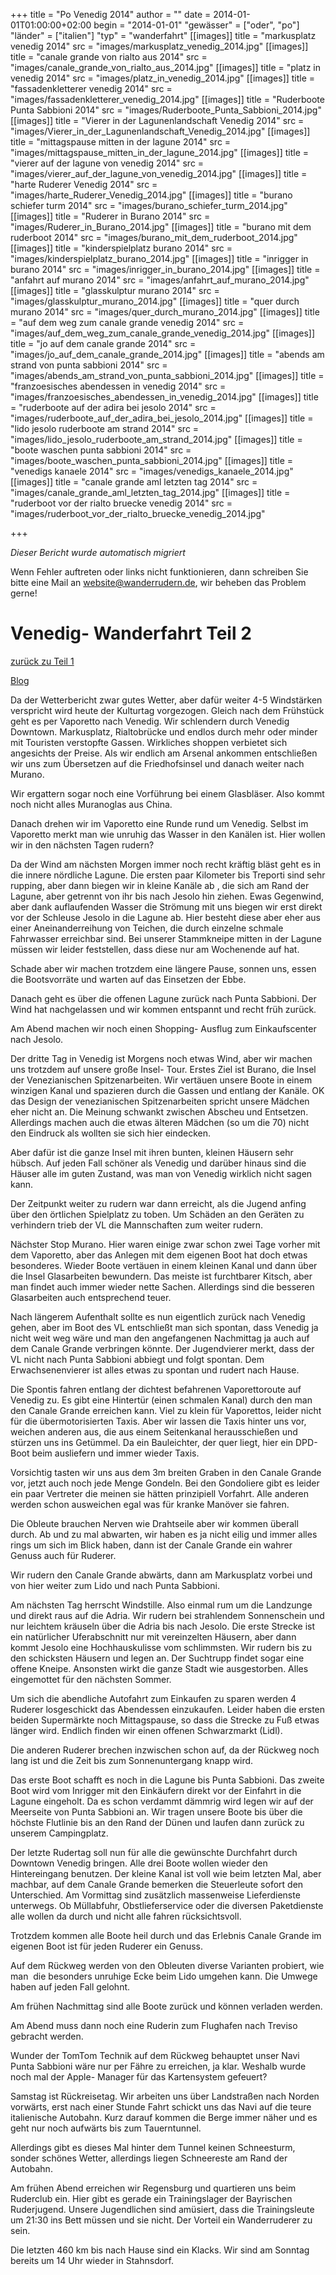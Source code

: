 +++
title = "Po Venedig 2014"
author = ""
date = 2014-01-01T01:00:00+02:00
begin = "2014-01-01"
"gewässer" = ["oder", "po"]
"länder" = ["italien"]
"typ" = "wanderfahrt"
[[images]]
title = "markusplatz venedig 2014"
src = "images/markusplatz_venedig_2014.jpg"
[[images]]
title = "canale grande von rialto aus 2014"
src = "images/canale_grande_von_rialto_aus_2014.jpg"
[[images]]
title = "platz in venedig 2014"
src = "images/platz_in_venedig_2014.jpg"
[[images]]
title = "fassadenkletterer venedig 2014"
src = "images/fassadenkletterer_venedig_2014.jpg"
[[images]]
title = "Ruderboote Punta Sabbioni 2014"
src = "images/Ruderboote_Punta_Sabbioni_2014.jpg"
[[images]]
title = "Vierer in der Lagunenlandschaft Venedig 2014"
src = "images/Vierer_in_der_Lagunenlandschaft_Venedig_2014.jpg"
[[images]]
title = "mittagspause mitten in der lagune 2014"
src = "images/mittagspause_mitten_in_der_lagune_2014.jpg"
[[images]]
title = "vierer auf der lagune von venedig 2014"
src = "images/vierer_auf_der_lagune_von_venedig_2014.jpg"
[[images]]
title = "harte Ruderer Venedig 2014"
src = "images/harte_Ruderer_Venedig_2014.jpg"
[[images]]
title = "burano schiefer turm 2014"
src = "images/burano_schiefer_turm_2014.jpg"
[[images]]
title = "Ruderer in Burano 2014"
src = "images/Ruderer_in_Burano_2014.jpg"
[[images]]
title = "burano mit dem ruderboot 2014"
src = "images/burano_mit_dem_ruderboot_2014.jpg"
[[images]]
title = "kinderspielplatz burano 2014"
src = "images/kinderspielplatz_burano_2014.jpg"
[[images]]
title = "inrigger in burano 2014"
src = "images/inrigger_in_burano_2014.jpg"
[[images]]
title = "anfahrt auf murano 2014"
src = "images/anfahrt_auf_murano_2014.jpg"
[[images]]
title = "glasskulptur murano 2014"
src = "images/glasskulptur_murano_2014.jpg"
[[images]]
title = "quer durch murano 2014"
src = "images/quer_durch_murano_2014.jpg"
[[images]]
title = "auf dem weg zum canale grande venedig 2014"
src = "images/auf_dem_weg_zum_canale_grande_venedig_2014.jpg"
[[images]]
title = "jo auf dem canale grande 2014"
src = "images/jo_auf_dem_canale_grande_2014.jpg"
[[images]]
title = "abends am strand von punta sabbioni 2014"
src = "images/abends_am_strand_von_punta_sabbioni_2014.jpg"
[[images]]
title = "franzoesisches abendessen in venedig 2014"
src = "images/franzoesisches_abendessen_in_venedig_2014.jpg"
[[images]]
title = "ruderboote auf der adira bei jesolo 2014"
src = "images/ruderboote_auf_der_adira_bei_jesolo_2014.jpg"
[[images]]
title = "lido jesolo ruderboote am strand 2014"
src = "images/lido_jesolo_ruderboote_am_strand_2014.jpg"
[[images]]
title = "boote waschen punta sabbioni 2014"
src = "images/boote_waschen_punta_sabbioni_2014.jpg"
[[images]]
title = "venedigs kanaele 2014"
src = "images/venedigs_kanaele_2014.jpg"
[[images]]
title = "canale grande aml letzten tag 2014"
src = "images/canale_grande_aml_letzten_tag_2014.jpg"
[[images]]
title = "ruderboot vor der rialto bruecke venedig 2014"
src = "images/ruderboot_vor_der_rialto_bruecke_venedig_2014.jpg"

+++


*Dieser Bericht wurde automatisch migriert*

Wenn Fehler auftreten oder links nicht funktionieren, dann schreiben Sie bitte eine Mail an website@wanderrudern.de, wir beheben das Problem gerne!



# Venedig- Wanderfahrt Teil 2


[zurück zu Teil 1](/berichte/2014/po_venedig_2014)

[Blog](/berichte/2014/podelta_venedig_blog_2014)

Da der Wetterbericht zwar gutes Wetter, aber dafür weiter 4-5 Windstärken verspricht wird heute der Kulturtag vorgezogen. Gleich nach dem Frühstück geht es per Vaporetto nach Venedig. Wir schlendern durch Venedig Downtown. Markusplatz, Rialtobrücke und endlos durch mehr oder minder mit Touristen verstopfte Gassen. Wirkliches shoppen verbietet sich angesichts der Preise. Als wir endlich am Arsenal ankommen entschließen wir uns zum Übersetzen auf die Friedhofsinsel und danach weiter nach Murano.

Wir ergattern sogar noch eine Vorführung bei einem Glasbläser. Also kommt noch nicht alles Muranoglas aus China.

Danach drehen wir im Vaporetto eine Runde rund um Venedig. Selbst im Vaporetto merkt man wie unruhig das Wasser in den Kanälen ist. Hier wollen wir in den nächsten Tagen rudern?

Da der Wind am nächsten Morgen immer noch recht kräftig bläst geht es in die innere nördliche Lagune. Die ersten paar Kilometer bis Treporti sind sehr rupping, aber dann biegen wir in kleine Kanäle ab , die sich am Rand der Lagune, aber getrennt von ihr bis nach Jesolo hin ziehen. Ewas Gegenwind, aber dank auflaufenden Wasser die Strömung mit uns biegen wir erst direkt vor der Schleuse Jesolo in die Lagune ab. Hier besteht diese aber eher aus einer Aneinanderreihung von Teichen, die durch einzelne schmale Fahrwasser erreichbar sind. Bei unserer Stammkneipe mitten in der Lagune müssen wir leider feststellen, dass diese nur am Wochenende auf hat.

Schade aber wir machen trotzdem eine längere Pause, sonnen uns, essen die Bootsvorräte und warten auf das Einsetzen der Ebbe.

Danach geht es über die offenen Lagune zurück nach Punta Sabbioni. Der Wind hat nachgelassen und wir kommen entspannt und recht früh zurück.

Am Abend machen wir noch einen Shopping- Ausflug zum Einkaufscenter nach Jesolo.

Der dritte Tag in Venedig ist Morgens noch etwas Wind, aber wir machen uns trotzdem auf unsere große Insel- Tour. Erstes Ziel ist Burano, die Insel der Venezianischen Spitzenarbeiten. Wir vertäuen unsere Boote in einem winzigen Kanal und spazieren durch die Gassen und entlang der Kanäle. OK das Design der venezianischen Spitzenarbeiten spricht unsere Mädchen eher nicht an. Die Meinung schwankt zwischen Abscheu und Entsetzen. Allerdings machen auch die etwas älteren Mädchen (so um die 70) nicht den Eindruck als wollten sie sich hier eindecken.

Aber dafür ist die ganze Insel mit ihren bunten, kleinen Häusern sehr hübsch. Auf jeden Fall schöner als Venedig und darüber hinaus sind die Häuser alle im guten Zustand, was man von Venedig wirklich nicht sagen kann.

Der Zeitpunkt weiter zu rudern war dann erreicht, als die Jugend anfing über den örtlichen Spielplatz zu toben. Um Schäden an den Geräten zu verhindern trieb der VL die Mannschaften zum weiter rudern.

Nächster Stop Murano. Hier waren einige zwar schon zwei Tage vorher mit dem Vaporetto, aber das Anlegen mit dem eigenen Boot hat doch etwas besonderes. Wieder Boote vertäuen in einem kleinen Kanal und dann über die Insel Glasarbeiten bewundern. Das meiste ist furchtbarer Kitsch, aber man findet auch immer wieder nette Sachen. Allerdings sind die besseren Glasarbeiten auch entsprechend teuer.

Nach längerem Aufenthalt sollte es nun eigentlich zurück nach Venedig gehen, aber im Boot des VL entschließt man sich spontan, dass Venedig ja nicht weit weg wäre und man den angefangenen Nachmittag ja auch auf dem Canale Grande verbringen könnte. Der Jugendvierer merkt, dass der VL nicht nach Punta Sabbioni abbiegt und folgt spontan. Dem Erwachsenenvierer ist alles etwas zu spontan und rudert nach Hause.

Die Spontis fahren entlang der dichtest befahrenen Vaporettoroute auf Venedig zu. Es gibt eine Hintertür (einen schmalen Kanal) durch den man den Canale Grande erreichen kann. Viel zu klein für Vaporettos, leider nicht für die übermotorisierten Taxis. Aber wir lassen die Taxis hinter uns vor, weichen anderen aus, die aus einem Seitenkanal herausschießen und stürzen uns ins Getümmel. Da ein Bauleichter, der quer liegt, hier ein DPD-Boot beim ausliefern und immer wieder Taxis.

Vorsichtig tasten wir uns aus dem 3m breiten Graben in den Canale Grande vor, jetzt auch noch jede Menge Gondeln. Bei den Gondoliere gibt es leider ein paar Vertreter die meinen sie hätten prinzipiell Vorfahrt. Alle anderen werden schon ausweichen egal was für kranke Manöver sie fahren.

Die Obleute brauchen Nerven wie Drahtseile aber wir kommen überall durch. Ab und zu mal abwarten, wir haben es ja nicht eilig und immer alles rings um sich im Blick haben, dann ist der Canale Grande ein wahrer Genuss auch für Ruderer.

Wir rudern den Canale Grande abwärts, dann am Markusplatz vorbei und von hier weiter zum Lido und nach Punta Sabbioni.

Am nächsten Tag herrscht Windstille. Also einmal rum um die Landzunge und direkt raus auf die Adria. Wir rudern bei strahlendem Sonnenschein und nur leichtem kräuseln über die Adria bis nach Jesolo. Die erste Strecke ist ein natürlicher Uferabschnitt nur mit vereinzelten Häusern, aber dann kommt Jesolo eine Hochhauskulisse vom schlimmsten. Wir rudern bis zu den schicksten Häusern und legen an. Der Suchtrupp findet sogar eine offene Kneipe. Ansonsten wirkt die ganze Stadt wie ausgestorben. Alles eingemottet für den nächsten Sommer.

Um sich die abendliche Autofahrt zum Einkaufen zu sparen werden 4 Ruderer losgeschickt das Abendessen einzukaufen. Leider haben die ersten beiden Supermärkte noch Mittagspause, so dass die Strecke zu Fuß etwas länger wird. Endlich finden wir einen offenen Schwarzmarkt (Lidl).

Die anderen Ruderer brechen inzwischen schon auf, da der Rückweg noch lang ist und die Zeit bis zum Sonnenuntergang knapp wird.

Das erste Boot schafft es noch in die Lagune bis Punta Sabbioni. Das zweite Boot wird vom Inrigger mit den Einkäufern direkt vor der Einfahrt in die Lagune eingeholt. Da es schon verdammt dämmrig wird legen wir auf der Meerseite von Punta Sabbioni an. Wir tragen unsere Boote bis über die höchste Flutlinie bis an den Rand der Dünen und laufen dann zurück zu unserem Campingplatz.

Der letzte Rudertag soll nun für alle die gewünschte Durchfahrt durch Downtown Venedig bringen. Alle drei Boote wollen wieder den Hintereingang benutzen. Der kleine Kanal ist voll wie beim letzten Mal, aber machbar, auf dem Canale Grande bemerken die Steuerleute sofort den Unterschied. Am Vormittag sind zusätzlich massenweise Lieferdienste unterwegs. Ob Müllabfuhr, Obstlieferservice oder die diversen Paketdienste alle wollen da durch und nicht alle fahren rücksichtsvoll.

Trotzdem kommen alle Boote heil durch und das Erlebnis Canale Grande im eigenen Boot ist für jeden Ruderer ein Genuss.

Auf dem Rückweg werden von den Obleuten diverse Varianten probiert, wie man  die besonders unruhige Ecke beim Lido umgehen kann. Die Umwege haben auf jeden Fall gelohnt.

Am frühen Nachmittag sind alle Boote zurück und können verladen werden.

Am Abend muss dann noch eine Ruderin zum Flughafen nach Treviso gebracht werden.

Wunder der TomTom Technik auf dem Rückweg behauptet unser Navi Punta Sabbioni wäre nur per Fähre zu erreichen, ja klar. Weshalb wurde noch mal der Apple- Manager für das Kartensystem gefeuert?

Samstag ist Rückreisetag. Wir arbeiten uns über Landstraßen nach Norden vorwärts, erst nach einer Stunde Fahrt schickt uns das Navi auf die teure italienische Autobahn. Kurz darauf kommen die Berge immer näher und es geht nur noch aufwärts bis zum Tauerntunnel.

Allerdings gibt es dieses Mal hinter dem Tunnel keinen Schneesturm, sonder schönes Wetter, allerdings liegen Schneereste am Rand der Autobahn.

Am frühen Abend erreichen wir Regensburg und quartieren uns beim Ruderclub ein. Hier gibt es gerade ein Trainingslager der Bayrischen Ruderjugend. Unsere Jugendlichen sind amüsiert, dass die Trainingsleute um 21:30 ins Bett müssen und sie nicht. Der Vorteil ein Wanderruderer zu sein.

Die letzten 460 km bis nach Hause sind ein Klacks. Wir sind am Sonntag bereits um 14 Uhr wieder in Stahnsdorf.